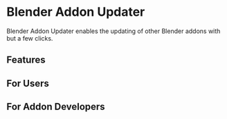 # Blender Addon Updater
Blender Addon Updater enables the updating of other Blender addons with but a few clicks.

## Features

## For Users

## For Addon Developers
